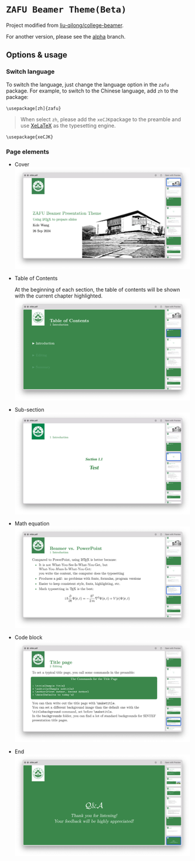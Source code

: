 # `ZAFU Beamer Theme(Beta)`

Project modified from [liu-qilong/college-beamer](https://github.com/liu-qilong/college-beamer).

For another version, please see the [alpha](https://github.com/ke1ewang/ZAFU-Beamer-Theme/tree/alpha) branch.


## Options & usage

### Switch language

To switch the language, just change the language option in the `zafu` package. For example, to switch to the Chinese language, add `zh` to the package:

```
\usepackage[zh]{zafu}
```

> When select `zh`, please add the `xeCJK`package to the preamble and use [XeLaTeX](https://www.overleaf.com/learn/latex/XeLaTeX) as the typesetting engine.

```
\usepackage{xeCJK}
```

### Page elements
- Cover
![cover](./gallery/slide/cover.png)
- Table of Contents

  At the beginning of each section, the table of contents will be shown with the current chapter highlighted.
![toc](./gallery/slide/table-of-contents.png)
- Sub-section
![ssec](./gallery/slide/sub-section.png)
- Math equation
![math](./gallery/slide/math-equation.png)
- Code block
![code](./gallery/slide/code-block.png)
- End
![end](./gallery/slide/end.png)
